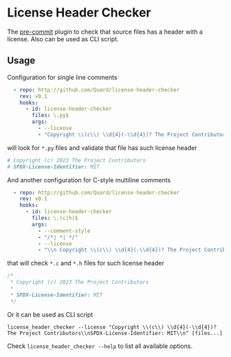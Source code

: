# License Header Checker

The [pre-commit](https://pre-commit.com/) plugin to check that source files has a header with a license. Also can be used as CLI script.

## Usage

Configuration for single line comments

```yaml
  - repo: http://github.com/Quard/license-header-checker
    rev: v0.1
    hooks:
      - id: license-header-checker
        files: \.py$
        args:
          - --license
          - "Copyright \\(c\\) \\d{4}(-\\d{4})? The Project Contributors\\nSPDX-License-Identifier: MIT\\n"
```

will look for `*.py` files and validate that file has such license header

```python
# Copyright (c) 2023 The Project Contributors
# SPDX-License-Identifier: MIT
```

And another configuration for C-style multiline comments

```yaml
  - repo: http://github.com/Quard/license-header-checker
    rev: v0.1
    hooks:
      - id: license-header-checker
        files: \.(c|h)$
        args:
          - --comment-style
          - "/*| *| */"
          - --license
          - "\\n Copyright \\(c\\) \\d{4}(-\\d{4})? The Project Contributors\\n\\nSPDX-License-Identifier: MIT\\n"
```

that will check `*.c` and `*.h` files for such license header

```c
/*
 * Copyright (c) 2023 The Project Contributors
 *
 * SPDX-License-Identifier: MIT
 */
```

Or it can be used as CLI script

`license_header_checker --license "Copyright \\(c\\) \\d{4}(-\\d{4})? The Project Contributors\\nSPDX-License-Identifier: MIT\\n" [files...]`

Check `license_header_checker --help` to list all available options.
